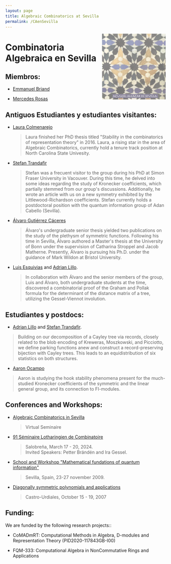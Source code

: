 ```yaml
---
layout: page
title: Algebraic Combinatorics at Sevilla
permalink: /CAenSevilla
---
```




<img src='azulejo.png' width='200' align='right' >

<H1> Combinatoria Algebraica en Sevilla </H1>



<H2> Miembros:</H2>

- [Emmanuel Briand](http://emmanuel.jean.briand.free.fr/)


- [Mercedes Rosas](https://mhrosas.github.io/)





<H2> Antiguos Estudiantes y estudiantes visitantes:</H2>

- [Laura Colmenarejo](https://sites.google.com/view/l-colmenarejo/home)
  > Laura finished her PhD thesis titled "Stability in the combinatorics of representation theory" in 2016. 
  > Laura, a rising star in the area of Algebraic Combinatorics,  currently hold a tenure track position at North Carolina State Univesity.

  
  
- [Stefan Trandafir](https://www.researchgate.net/profile/Stefan-Trandafir)
  > Stefan was a frecuent visitor to the group during
  >  his PhD at Simon Fraser University in Vacouver. During
  > this time, he delved into some ideas regarding the
  > study of Kronecker coefficients, which partially stemmed
  > from our group's discussions.
  > Additionally, he wrote an article with us on a new
  > symmetry exhibited by the Littlewood-Richardson
  > coefficients. Stefan currently holds a
  > postdoctoral position with the quantum information group of
  >  Adan Cabello (Sevilla).
  
- [Álvaro Gutiérrez Cáceres](https://sites.google.com/view/gutierrez-caceres/)

  > Álvaro's undergraduate senior thesis yielded two
  > publications on the study of the plethysm of
  > symmetric functions. Following his time in
  >  Sevilla, Álvaro authored a Master's thesis at the
  > University of Bonn under the supervision of Catharina
  > Stroppel and Jacob Matherne. Presently, Álvaro is pursuing
  >  his Ph.D. under the guidance of Mark Wildon at
  > Bristol University.

- [Luis Esquivias](https://www.linkedin.com/in/luis-esquivias-quintero-60214a264/) and [Adrian Lillo](https://www.linkedin.com/in/adri%C3%A1n-lillo-pinto-1b1359180/).
  > In collaboration with Álvaro and the senior members of the group,
  > Luis and Álvaro, both undergraduate students at the time,
  > discovered a combinatorial proof of the Graham and Pollak formula
  > for the determinant of the distance matrix of a tree, utilizing
  >  the Gessel-Viennot involution.


<H2> Estudiantes y postdocs:</H2>

-  [Adrian Lillo](https://www.linkedin.com/in/adri%C3%A1n-lillo-pinto-1b1359180/) and [Stefan Trandafir](https://www.researchgate.net/profile/Stefan-Trandafir).
> Building on our decomposition of a Cayley tree via records,
> closely related to the blob encoding of Kreweras, Moszkowski,
> and Picciotto, we define parking functions anew and construct
>  a record-preserving bijection with Cayley trees. This leads
>  to an equidistribution of six statistics on both structures.

-  [Aaron Ocampo](https://www.linkedin.com/in/aar%C3%B3n-ocampo-amaya-b227ba310/?originalSubdomain=es)
  > Aaron is studying the hook stability phenomena present for the much-studied Kronecker coefficients of
  > the symmetric and the linear general group, and its
  >  connection to FI-modules.

<H2> Conferences and Workshops:</H2>

- [Algebraic Combinatorics in Sevilla](https://personal.us.es/mrosas/combinatoria_algebraica_en_Sevilla/)
   > Virtual Seminaire

- [91 Séminaire Lotharingien de Combinatoire](https://gestioneventos.us.es/slc91-seminaire-lotharingien-de-combinatoire-91)
   > Salobreña, March 17 - 20, 2024.\
   > Invited Speakers: Petter Brändén and Ira Gessel.
  
- [School and Workshop "Mathematical fundations of quantum information"](https://congreso.us.es/enredo2009/Welcome.html)
   >Sevilla, Spain, 23-27 november 2009. 

- [Diagonally symmetric polynomials and applications](https://congreso.us.es/dsym/)
   >Castro-Urdiales, October 15 - 19, 2007


 <H2> Funding:</H2>


We are funded by the following research projects::


 - CoMADmRT: Computational Methods in Algebra, D-modules and Representation Theory (PID2020-117843GB-I00)
 
 - FQM-333: Computational Algebra in NonCommutative Rings and Applications
